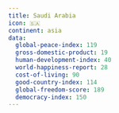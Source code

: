 ```yaml
---
title: Saudi Arabia
icon: 🇸🇦
continent: asia
data:
  global-peace-index: 119
  gross-domestic-product: 19
  human-development-index: 40
  world-happiness-report: 28
  cost-of-living: 90
  good-country-index: 114
  global-freedom-score: 189
  democracy-index: 150
---
```


